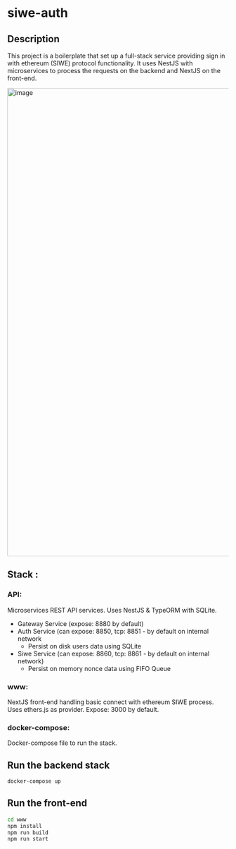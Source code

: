 # siwe-auth

## Description

This project is a boilerplate that set up a full-stack service providing sign in with ethereum (SIWE) protocol functionality. 
It uses NestJS with microservices to process the requests on the backend and NextJS on the front-end.


<img width="1065" alt="image" src="https://github.com/Alex-Werner/siwe-auth/assets/5849920/a77f3ff6-9fc0-41e0-a9c1-c6816d67fe22">

## Stack :
### API: 

Microservices REST API services.
Uses NestJS & TypeORM with SQLite.

- Gateway Service (expose: 8880 by default)
- Auth Service (can expose: 8850, tcp: 8851 - by default on internal network
  - Persist on disk users data using SQLite
- Siwe Service (can expose: 8860, tcp: 8861 - by default on internal network)
  - Persist on memory nonce data using FIFO Queue

### www:
NextJS front-end handling basic connect with ethereum SIWE process. 
Uses ethers.js as provider.
Expose: 3000 by default.

### docker-compose:
Docker-compose file to run the stack.

## Run the backend stack

```bash
docker-compose up
```

## Run the front-end

```bash
cd www
npm install
npm run build
npm run start
```

